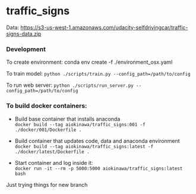 # traffic_signs

Data: https://s3-us-west-1.amazonaws.com/udacity-selfdrivingcar/traffic-signs-data.zip

### Development

To create environment:
conda env create -f ./environment_osx.yaml

To train model:
`python ./scripts/train.py --config_path=/path/to/config`

To run web server:
`python ./scripts/run_server.py --config_path=/path/to/config`

### To build docker containers:

- Build base container that installs anaconda  
`docker build --tag aiokinawa/traffic_signs:001 -f ./docker/001/Dockerfile .`

- Build container that updates code, data and anaconda environment  
`docker build --tag aiokinawa/traffic_signs:latest -f ./docker/latest/Dockerfile .`

- Start container and log inside it:  
`docker run -it --rm -p 5000:5000 aiokinawa/traffic_signs:latest bash`


Just trying things for new branch